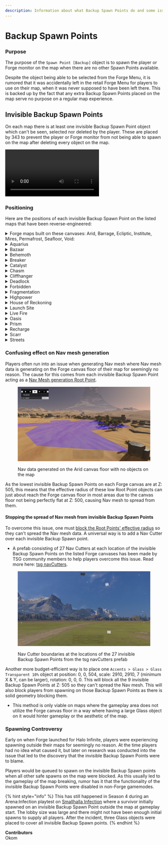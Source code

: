 ```yaml
---
description: Information about what Backup Spawn Points do and some issues that they cause.
---
```


# Backup Spawn Points

### Purpose

The purpose of the `Spawn Point [Backup]` object is to spawn the player or Forge monitor on the map when there are no other Spawn Points available.

Despite the object being able to be selected from the Forge Menu, it is rumored that it was accidentally left in the retail Forge Menu for players to use on their map, when it was never supposed to have been left there. This is backed up by the fact that any extra Backup Spawn Points placed on the map serve no purpose on a regular map experience.

## Invisible Backup Spawn Points

On each map there is at least one invisible Backup Spawn Point object which can't be seen, selected nor deleted by the player. These are placed by 343 to prevent the player or Forge monitor from not being able to spawn on the map after deleting every object on the map.

<video width="" controls>
  <source src="../../../.gitbook/assets/backup-spawns-spawning.mp4" type="video/mp4">
Your browser does not support the video tag.
</video> 

### Positioning

Here are the positions of each invisible Backup Spawn Point on the listed maps that have been reverse-engineered:

<details>
<summary>Forge maps built on these canvases: Arid, Barrage, Ecliptic, Institute, Mires, Permafrost, Seafloor, Void:</summary>

* `0, 0, 505`
* `0, 0, 700`
* `0, 0, 1400`
* `0, -1450, 505`
* `0, -1450, 700`
* `0, -1450, 1400`
* `0, 1450, 505`
* `0, 1450, 700`
* `0, 1450, 1400`
* `-1450, 0, 505`
* `-1450, 0, 700`
* `-1450, 0, 1400`
* `1450, 0, 505`
* `1450, 0, 700`
* `1450, 0, 1400`
* `-1450, -1450, 505`
* `-1450, -1450, 700`
* `-1450, -1450, 1400`
* `-1450, 1450, 505`
* `-1450, 1450, 700`
* `-1450, 1450, 1400`
* `1450, -1450, 505`
* `1450, -1450, 700`
* `1450, -1450, 1400`
* `1450, 1450, 505`
* `1450, 1450, 700`
* `1450, 1450, 1400`

</details>

<details>
<summary>Aquarius</summary>

* `-135, 70, 31`

</details>

<details>
<summary>Bazaar</summary>

* `-242, 2, 32`
* `242, 2, 32`

</details>

<details>
<summary>Behemoth</summary>

* `-1052, 262, 94`

</details>

<details>
<summary>Breaker</summary>

* `-231, 352, 171`
* `-66, -68, 196`
* `-64, 47, 196`
* `-52, -440, 130`
* `-23, 459, 166`
* `2, -484, 128`
* `118, 474, 166`
* `162, -488, 128`
* `200, -124, 164`
* `200, 113, 164`

</details>

<details>
<summary>Catalyst</summary>

* `210, 0, 228`

</details>

<details>
<summary>Chasm</summary>

* `-836, -798, -1363`
* `-825, -622, -1386`
* `-725, -447, -1364`
* `-618, -807, -1364`
* `-520, -622, -1386`
* `-508, -447, -1363`

</details>

<details>
<summary>Cliffhanger</summary>

* `-66, 161, -5`
* `199, 74, -24`
* `199, 288, -32`
* `249, -175, -9`
* `386, 129, 5`

</details>

<details>
<summary>Deadlock</summary>

* `735, 535, 778`

</details>

<details>
<summary>Forbidden</summary>

Needs to be checked

</details>

<details>
<summary>Fragmentation</summary>

* `30, 436, 25`
* `873, -656, 45`

</details>

<details>
<summary>Highpower</summary>

* `-771, -49, 462`
* `-1287, -803, 447`

</details>

<details>
<summary>House of Reckoning</summary>

Needs to be checked

</details>

<details>
<summary>Launch Site</summary>

* `-50, -411, 14`
* `107, 251, -17`

</details>

<details>
<summary>Live Fire</summary>

* `47, 474, 0`

</details>

<details>
<summary>Oasis</summary>

* `8, 522, 250`
* `192, -567, 263`

</details>

<details>
<summary>Prism</summary>

Needs to be checked

</details>

<details>
<summary>Recharge</summary>

* `184, -162, 44`
* `222, 26, 22`

</details>

<details>
<summary>Scarr</summary>

Needs to be checked

</details>

<details>
<summary>Streets</summary>

* `-108, 33, 16`
* `-65, 144, 19`
* `-64, -175, 9`
* `13, -184, 5`
* `26, 39, 4`
* `53, -122, 0`
* `53, -76, -2`
* `78, 115, 10`
* `145, 82, 18`
* `150, -49, 23`

</details>

### Confusing effect on Nav mesh generation

 Players often run into an issue when generating Nav mesh where Nav mesh data is generating on the Forge canvas floor of their map for seemingly no reason. The cause for this comes from each invisible Backup Spawn Point acting as a <a href="/main/halo-infinite/forge/nav-mesh/nav-mesh-generation-root-points" target="_Blank">Nav Mesh generation Root Point</a>.

 <figure><img src="../../../.gitbook/assets/nav-mesh-canvas-floor.jpg" alt="Image showing Nav data generating on the Arid canvas floor"><figcaption><p>Nav data generated on the Arid canvas floor with no objects on the map</p></figcaption></figure>
 
 As the lowest invisible Backup Spawn Points on each Forge canvas are at Z: 505, this means that the effective radius of these low Root Point objects can just about reach the Forge canvas floor in most areas due to the canvas floor not being perfectly flat at Z: 500, causing Nav mesh to spread from them.

#### Stopping the spread of Nav mesh from invisible Backup Spawn Points

To overcome this issue, one must <a href="/main/halo-infinite/forge/nav-mesh/nav-mesh-generation-root-points#blocking-root-points" target="_Blank">block the Root Points' effective radius</a> so they can't spread the Nav mesh data. A universal way is to add a Nav Cutter over each invisible Backup Spawn point.
 * A prefab consisting of 27 Nav Cutters at each location of the invisible Backup Spawn Points on the listed Forge canvases has been made by TSG community members to help players overcome this issue. Read more here: <a href="/main/the-scripters-guild/tsg-ugc-links/tsg-navcutters" target="_Blank">tsg navCutters</a>.

 <figure><img src="../../../.gitbook/assets/tsg-navcutters-boundaries.jpg" alt="Image showing boundaries of Nav Cutters at the locations of 27 invisible Backup Spawn Points"><figcaption><p>Nav Cutter boundaries at the locations of the 27 invisible Backup Spawn Points from the tsg navCutters prefab</p></figcaption></figure>

Another more budget-efficient way is to place one `Accents > Glass > Glass Transparent 10%` object at position: 0, 0, 504, scale: 2910, 2910, 7 (minimum X & Y, can be larger), rotation: 0, 0, 0. This will block all the 9 invisible Backup Spawn Points at Z: 505 so they can't spread the Nav mesh. This will also block players from spawning on those Backup Spawn Points as there is solid geometry blocking them.
* This method is only viable on maps where the gameplay area does not utilize the Forge canvas floor in a way where having a large Glass object on it would hinter gameplay or the aesthetic of the map.

### Spawning Controversy

Early on when Forge launched for Halo Infinite, players were experiencing spawning outside their maps for seemingly no reason. At the time players had no idea what caused it, but later on research was conducted into the issue that led to the discovery that the invisible Backup Spawn Points were to blame.

Players would be queued to spawn on the invisible Backup Spawn points when all other safe spawns on the map were blocked. As this usually led to the gameplay of the map breaking, rumor has it that the functionality of the invisible Backup Spawn Points were disabled in non-Forge gamemodes.

{% hint style="info" %}
This has still happened in Season 4 during an Arena:Infection playtest on <a href ="https://www.halowaypoint.com/halo-infinite/ugc/maps/624e31af-4e64-4f22-8be7-5ca3e8d8adb4" target="_Blank">Smallhalla Infection</a> where a survivor initially spawned on an invisible Backup Spawn Point outside the map at gameplay start. The lobby size was large and there might not have been enough initial spawns to supply all players. After the incident, three Glass objects were placed to cover all invisible Backup Spawn points.
{% endhint %}

**Contributors**\
Okom